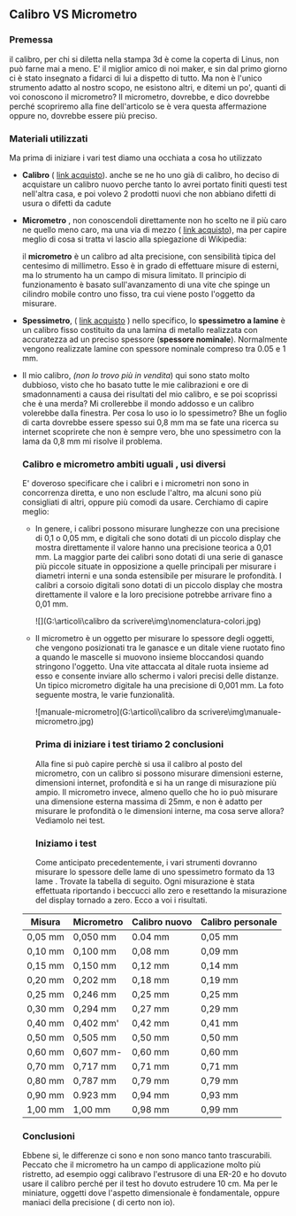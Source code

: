 ## Calibro VS Micrometro

### Premessa

il calibro, per chi si diletta nella stampa 3d è come la coperta di Linus, non può farne mai a meno. E' il miglior amico di noi maker, e sin dal primo giorno ci è stato insegnato a fidarci di lui a dispetto di tutto. Ma non è l'unico strumento adatto al nostro scopo, ne esistono altri, e ditemi un po', quanti di voi conoscono il micrometro? Il micrometro, dovrebbe, e dico dovrebbe perché scopriremo alla fine dell'articolo se è vera questa affermazione oppure no, dovrebbe essere più preciso. 

### Materiali utilizzati

Ma prima di iniziare i vari test diamo una occhiata a cosa ho utilizzato

- **Calibro** ( [link acquisto](https://www.amazon.it/Qfun-Precisione-Micrometro-Electronic-Misurzione/dp/B082XBZJS5/ref=sr_1_1_sspa?__mk_it_IT=%C3%85M%C3%85%C5%BD%C3%95%C3%91&crid=3S85FYPSREVTH&keywords=calibro&qid=1649764533&sprefix=calibro%2Caps%2C134&sr=8-1-spons&psc=1&spLa=ZW5jcnlwdGVkUXVhbGlmaWVyPUEzRFBINENaSVFIVk1GJmVuY3J5cHRlZElkPUEwODE0MDc1M0swWlZYRlFFRENaRyZlbmNyeXB0ZWRBZElkPUEwMTMyMTI3MVAzSkRKQlMxOFFNMiZ3aWRnZXROYW1lPXNwX2F0ZiZhY3Rpb249Y2xpY2tSZWRpcmVjdCZkb05vdExvZ0NsaWNrPXRydWU=)). anche se ne ho uno già di calibro, ho deciso di acquistare un calibro nuovo perche tanto lo avrei portato finiti questi test nell'altra casa, e poi volevo 2 prodotti nuovi che non abbiano difetti di usura o difetti da cadute

- **Micrometro** , non conoscendoli direttamente non ho scelto ne il più caro ne quello meno caro, ma una via di mezzo ( [link acquisto](https://www.amazon.it/AUTOUTLET-Micrometro-Elettronico-Misurazione-lunghezza/dp/B081CN4TLY/ref=sr_1_6?__mk_it_IT=%C3%85M%C3%85%C5%BD%C3%95%C3%91&crid=KTO1L6VOFL8I&keywords=micrometro&qid=1649765164&sprefix=micrometro%2Caps%2C140&sr=8-6&th=1)), ma per capire meglio di cosa si tratta vi lascio alla spiegazione di Wikipedia:  

  il **micrometro** è un calibro ad alta precisione, con sensibilità tipica del centesimo di millimetro.  Esso è in grado di effettuare misure di esterni,  ma lo  strumento ha un campo di misura limitato. Il principio di funzionamento è basato sull'avanzamento di una vite che spinge un cilindro mobile contro uno fisso, tra cui viene posto l'oggetto da misurare. 

- **Spessimetro**, ( [link acquisto](https://www.amazon.it/Bgs-Pr%C3%A4zisions-Spessimetri-13-Foglio-3082/dp/B001ILHVAW/ref=sr_1_11?__mk_it_IT=%C3%85M%C3%85%C5%BD%C3%95%C3%91&crid=1WYRQRUZ4B585&keywords=spessimetro&qid=1649765446&sprefix=spessimetro%2Caps%2C108&sr=8-11&th=1) ) nello specifico, lo **spessimetro a lamine** è un calibro fisso costituito da una lamina di metallo realizzata con accuratezza ad un preciso spessore (**spessore nominale**). Normalmente vengono realizzate lamine con spessore nominale compreso tra 0.05 e 1 mm.

- Il mio calibro, *(non lo trovo più in vendita*) qui sono stato molto dubbioso, visto che ho basato tutte le mie calibrazioni e ore di smadonnamenti a causa dei risultati del mio calibro, e se poi scoprissi che è una merda? Mi crollerebbe il mondo addosso e un calibro volerebbe dalla finestra. Per cosa lo uso io lo spessimetro? Bhe un foglio di carta dovrebbe essere spesso sui 0,8 mm ma se fate una ricerca su internet scoprirete che non è sempre vero, bhe uno spessimetro con la lama da 0,8 mm mi risolve il problema.

  ### Calibro e micrometro ambiti uguali , usi diversi

  E' doveroso specificare che i calibri e i micrometri non sono in concorrenza diretta, e uno non esclude l'altro, ma alcuni sono più consigliati di altri, oppure più comodi da usare. Cerchiamo di capire meglio:

  - In genere, i calibri  possono misurare lunghezze con una precisione di 0,1 o 0,05 mm, e digitali che sono dotati di un piccolo display che mostra direttamente il valore  hanno una precisione teorica a 0,01 mm. La maggior parte dei calibri  sono dotati di una serie di ganasce più piccole  situate in opposizione a quelle principali per misurare i diametri interni e una sonda estensibile per misurare le profondità. I calibri a corsoio digitali sono dotati di un piccolo display che mostra direttamente il valore e la loro precisione potrebbe arrivare fino a 0,01 mm.

    ![](G:\articoli\calibro da scrivere\img\nomenclatura-colori.jpg)

  - Il micrometro è un oggetto per misurare lo spessore degli oggetti,  che vengono posizionati tra le ganasce e un  ditale viene ruotato fino a quando le mascelle si muovono insieme bloccandosi quando stringono l'oggetto. Una vite attaccata al ditale ruota insieme ad esso e consente inviare allo schermo i valori precisi delle distanze. Un tipico micrometro digitale  ha una precisione di 0,001 mm. La foto seguente mostra, le varie funzionalità.

    ![manuale-micrometro](G:\articoli\calibro da scrivere\img\manuale-micrometro.jpg)

    ### Prima di iniziare i test tiriamo 2 conclusioni

    Alla fine si può capire perchè si usa il calibro al posto del micrometro, con un calibro si possono misurare dimensioni esterne, dimensioni internet, profondità e si ha un range di misurazione più ampio. Il micrometro invece, almeno quello che ho io può misurare una dimensione esterna massima di 25mm, e non è adatto per misurare le profondità o le dimensioni interne, ma cosa serve allora? Vediamolo nei test.

    ### Iniziamo i test

    Come anticipato precedentemente, i vari strumenti dovranno misurare lo spessore delle lame di uno spessimetro formato da 13 lame .  Trovate la tabella di seguito. Ogni misurazione è stata effettuata riportando i beccucci allo zero e resettando la misurazione del display tornado a zero. Ecco a voi i risultati.

  

  | Misura  | Micrometro | Calibro nuovo | Calibro personale |
  | ------- | ---------- | ------------- | ----------------- |
  | 0,05 mm | 0,050 mm   | 0.04 mm       | 0,05 mm           |
  | 0,10 mm | 0,100 mm   | 0,08 mm       | 0,09 mm           |
  | 0,15 mm | 0,150 mm   | 0,12 mm       | 0,14 mm           |
  | 0,20 mm | 0,202 mm   | 0,18 mm       | 0,19 mm           |
  | 0,25 mm | 0,246 mm   | 0,25 mm       | 0,25 mm           |
  | 0,30 mm | 0,294 mm   | 0,27 mm       | 0,29 mm           |
  | 0,40 mm | 0,402 mm'  | 0,42 mm       | 0,41 mm           |
  | 0,50 mm | 0,505 mm   | 0,50 mm       | 0,50 mm           |
  | 0,60 mm | 0,607 mm-  | 0,60 mm       | 0,60 mm           |
  | 0,70 mm | 0,717 mm   | 0,71 mm       | 0,71 mm           |
  | 0,80 mm | 0,787 mm   | 0,79 mm       | 0,79 mm           |
  | 0,90 mm | 0.923 mm   | 0,94 mm       | 0,93 mm           |
  | 1,00 mm | 1,00 mm    | 0,98 mm       | 0,99 mm           |

  ### Conclusioni

  Ebbene si, le differenze ci sono e non sono manco tanto trascurabili. Peccato che il micrometro ha un campo di applicazione molto più ristretto, ad esempio oggi calibravo l'estrusore di una ER-20 e ho dovuto usare il calibro perché per il test ho dovuto estrudere 10 cm. Ma per le miniature, oggetti dove l'aspetto dimensionale è fondamentale, oppure maniaci della precisione ( di certo non io).

